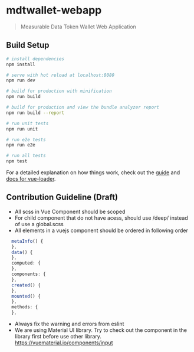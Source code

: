 # mdtwallet-webapp

> Measurable Data Token Wallet Web Application

## Build Setup

```bash
# install dependencies
npm install

# serve with hot reload at localhost:8080
npm run dev

# build for production with minification
npm run build

# build for production and view the bundle analyzer report
npm run build --report

# run unit tests
npm run unit

# run e2e tests
npm run e2e

# run all tests
npm test
```

For a detailed explanation on how things work, check out the [guide](http://vuejs-templates.github.io/webpack/) and [docs for vue-loader](http://vuejs.github.io/vue-loader).

## Contribution Guideline (Draft)

* All scss in Vue Component should be scoped
* For child component that do not have acess, should use /deep/ instead of use a global.scss
* All elements in a vuejs component should be ordered in following order

```javascript
  metaInfo() {
  },
  data() {
  },
  computed: {
  },
  components: {
  },
  created() {
  },
  mounted() {
  },
  methods: {
  },
```
* Always fix the warning and errors from eslint
* We are using Material UI library. Try to check out the component in the library first before use other library. https://vuematerial.io/components/input